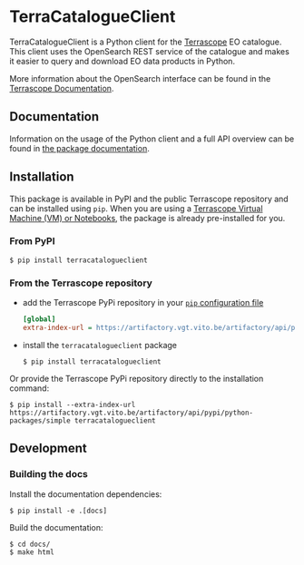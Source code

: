 # TerraCatalogueClient

TerraCatalogueClient is a Python client for the [Terrascope](https://terrascope.be/) EO catalogue. 
This client uses the OpenSearch REST service of the catalogue and makes it easier to query and download EO data products in Python.

More information about the OpenSearch interface can be found in the [Terrascope Documentation](https://docs.terrascope.be/#/Developers/WebServices/TerraCatalogue/TerraCatalogue).

## Documentation
Information on the usage of the Python client and a full API overview can be found in [the package documentation](https://vitobelgium.github.io/terracatalogueclient/).

## Installation

This package is available in PyPI and the public Terrascope repository and can be installed using `pip`. 
When you are using a [Terrascope Virtual Machine (VM) or Notebooks](https://terrascope.be/en/services), the package is already pre-installed for you.

### From PyPI

  ```shell
  $ pip install terracatalogueclient
  ```

### From the Terrascope repository
- add the Terrascope PyPi repository in your [`pip` configuration file](https://pip.pypa.io/en/stable/user_guide/#configuration)
    ```ini
    [global]
    extra-index-url = https://artifactory.vgt.vito.be/artifactory/api/pypi/python-packages/simple
    ```
- install the `terracatalogueclient` package
    ```shell
    $ pip install terracatalogueclient
    ```
Or provide the Terrascope PyPi repository directly to the installation command:
```shell
$ pip install --extra-index-url https://artifactory.vgt.vito.be/artifactory/api/pypi/python-packages/simple terracatalogueclient
```

## Development
### Building the docs
Install the documentation dependencies:
```
$ pip install -e .[docs]
```

Build the documentation:
```
$ cd docs/
$ make html
```
